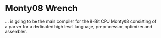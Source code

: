 # Monty08 Wrench

... is going to be the main compiler for the 8-Bit CPU Monty08 consisting of a parser for a dedicated high level language, preprocessor, optimizer and assembler.
